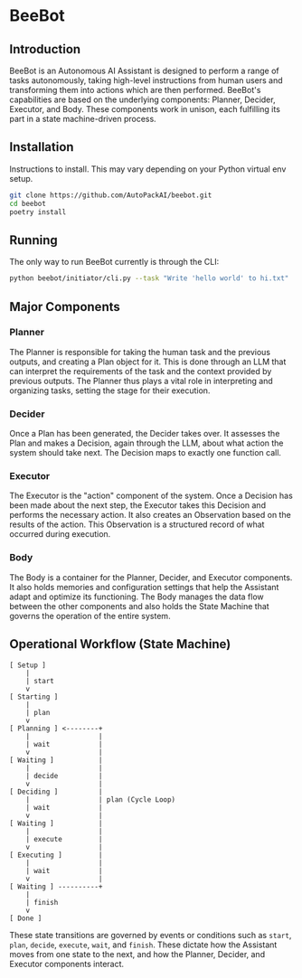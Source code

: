 # BeeBot

## Introduction

BeeBot is an Autonomous AI Assistant is designed to perform a range of tasks autonomously, taking high-level
instructions from human users and transforming them into actions which are then performed. BeeBot's capabilities are
based on the underlying components: Planner, Decider, Executor, and Body. These components work in unison, each
fulfilling its part in a state machine-driven process.

## Installation

Instructions to install. This may vary depending on your Python virtual env setup.

```bash
git clone https://github.com/AutoPackAI/beebot.git
cd beebot
poetry install
```

## Running

The only way to run BeeBot currently is through the CLI:

```bash
python beebot/initiator/cli.py --task "Write 'hello world' to hi.txt"
```

## Major Components

### Planner

The Planner is responsible for taking the human task and the previous outputs, and creating a Plan object for it. This
is done through an LLM that can interpret the requirements of the task and the context provided by
previous outputs. The Planner thus plays a vital role in interpreting and organizing tasks, setting the stage for their
execution.

### Decider

Once a Plan has been generated, the Decider takes over. It assesses the Plan and makes a Decision, again through the
LLM, about what action the system should take next. The Decision maps to exactly one function call.

### Executor

The Executor is the "action" component of the system. Once a Decision has been made about the next step, the Executor
takes this Decision and performs the necessary action. It also creates an Observation based on the results of the
action. This Observation is a structured record of what occurred during execution.

### Body

The Body is a container for the Planner, Decider, and Executor components. It also holds memories and
configuration settings that help the Assistant adapt and optimize its functioning. The Body manages the data flow
between the other components and also holds the State Machine that governs the operation of the entire system.

## Operational Workflow (State Machine)

```
[ Setup ]
    |
    | start
    v
[ Starting ]
    |
    | plan
    v
[ Planning ] <--------+
    |                 |
    | wait            |
    v                 |
[ Waiting ]           |
    |                 |
    | decide          |
    v                 |
[ Deciding ]          |
    |                 | plan (Cycle Loop)
    | wait            |
    v                 |
[ Waiting ]           |
    |                 |
    | execute         |
    v                 |
[ Executing ]         |
    |                 |
    | wait            |
    v                 |
[ Waiting ] ----------+
    |
    | finish
    v
[ Done ]
```

These state transitions are governed by events or conditions such as `start`, `plan`, `decide`, `execute`, `wait`,
and `finish`. These dictate how the Assistant moves from one state to the next, and how the Planner, Decider, and
Executor components interact.